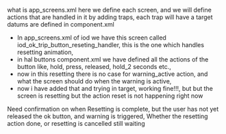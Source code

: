 what is app_screens.xml here we define each screen, and we will define actions that are handled in it by adding traps, each trap will have a target 
datums are defined in component.xml

- In app_screens.xml of iod we have this screen called iod_ok_trip_button_reseting_handler, this is the one which handles resetting animation, 
- in hal buttons component.xml we have defined all the actions of the button like, hold, press, released, hold_2 seconds etc.,
- now in this resetting there is no case for warning_active action, and what the screen should do when the warning is active,
- now i have added that and trying in target, working fine!!!, but but the screen is resetting but the action reset is not happening right now


Need confirmation on when
Resetting is complete, but the user has not yet released the ok button, and warning is triggered,  Whether the resetting action done, or resetting is cancelled
still waiting





